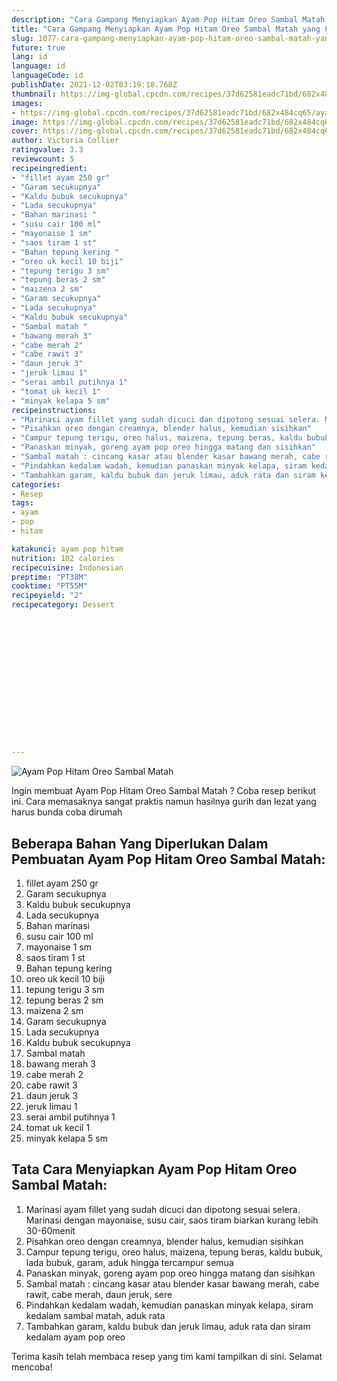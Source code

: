 ```yaml
---
description: "Cara Gampang Menyiapkan Ayam Pop Hitam Oreo Sambal Matah yang Lezat"
title: "Cara Gampang Menyiapkan Ayam Pop Hitam Oreo Sambal Matah yang Lezat"
slug: 1077-cara-gampang-menyiapkan-ayam-pop-hitam-oreo-sambal-matah-yang-lezat
future: true
lang: id
language: id
languageCode: id
publishDate: 2021-12-02T03:19:18.768Z 
thumbnail: https://img-global.cpcdn.com/recipes/37d62581eadc71bd/682x484cq65/ayam-pop-hitam-oreo-sambal-matah-foto-resep-utama.png
images:
- https://img-global.cpcdn.com/recipes/37d62581eadc71bd/682x484cq65/ayam-pop-hitam-oreo-sambal-matah-foto-resep-utama.png
image: https://img-global.cpcdn.com/recipes/37d62581eadc71bd/682x484cq65/ayam-pop-hitam-oreo-sambal-matah-foto-resep-utama.png
cover: https://img-global.cpcdn.com/recipes/37d62581eadc71bd/682x484cq65/ayam-pop-hitam-oreo-sambal-matah-foto-resep-utama.png
author: Victoria Collier
ratingvalue: 3.3
reviewcount: 5
recipeingredient:
- "fillet ayam 250 gr"
- "Garam secukupnya"
- "Kaldu bubuk secukupnya"
- "Lada secukupnya"
- "Bahan marinasi "
- "susu cair 100 ml"
- "mayonaise 1 sm"
- "saos tiram 1 st"
- "Bahan tepung kering "
- "oreo uk kecil 10 biji"
- "tepung terigu 3 sm"
- "tepung beras 2 sm"
- "maizena 2 sm"
- "Garam secukupnya"
- "Lada secukupnya"
- "Kaldu bubuk secukupnya"
- "Sambal matah "
- "bawang merah 3"
- "cabe merah 2"
- "cabe rawit 3"
- "daun jeruk 3"
- "jeruk limau 1"
- "serai ambil putihnya 1"
- "tomat uk kecil 1"
- "minyak kelapa 5 sm"
recipeinstructions:
- "Marinasi ayam fillet yang sudah dicuci dan dipotong sesuai selera. Marinasi dengan mayonaise, susu cair, saos tiram biarkan kurang lebih 30-60menit"
- "Pisahkan oreo dengan creamnya, blender halus, kemudian sisihkan"
- "Campur tepung terigu, oreo halus, maizena, tepung beras, kaldu bubuk, lada bubuk, garam, aduk hingga tercampur semua"
- "Panaskan minyak, goreng ayam pop oreo hingga matang dan sisihkan"
- "Sambal matah : cincang kasar atau blender kasar bawang merah, cabe rawit, cabe merah, daun jeruk, sere"
- "Pindahkan kedalam wadah, kemudian panaskan minyak kelapa, siram kedalam sambal matah, aduk rata"
- "Tambahkan garam, kaldu bubuk dan jeruk limau, aduk rata dan siram kedalam ayam pop oreo"
categories:
- Resep
tags:
- ayam
- pop
- hitam

katakunci: ayam pop hitam 
nutrition: 102 calories
recipecuisine: Indonesian
preptime: "PT38M"
cooktime: "PT55M"
recipeyield: "2"
recipecategory: Dessert


     
    
    
    
    
    
    
    
    
    
    
      
    
---
```



![Ayam Pop Hitam Oreo Sambal Matah](https://img-global.cpcdn.com/recipes/37d62581eadc71bd/682x484cq65/ayam-pop-hitam-oreo-sambal-matah-foto-resep-utama.png)

Ingin membuat Ayam Pop Hitam Oreo Sambal Matah ? Coba resep berikut ini. Cara memasaknya sangat praktis namun hasilnya gurih dan lezat yang harus bunda coba dirumah

<!--inarticleads1-->

## Beberapa Bahan Yang Diperlukan Dalam Pembuatan Ayam Pop Hitam Oreo Sambal Matah:

1. fillet ayam 250 gr
1. Garam secukupnya
1. Kaldu bubuk secukupnya
1. Lada secukupnya
1. Bahan marinasi 
1. susu cair 100 ml
1. mayonaise 1 sm
1. saos tiram 1 st
1. Bahan tepung kering 
1. oreo uk kecil 10 biji
1. tepung terigu 3 sm
1. tepung beras 2 sm
1. maizena 2 sm
1. Garam secukupnya
1. Lada secukupnya
1. Kaldu bubuk secukupnya
1. Sambal matah 
1. bawang merah 3
1. cabe merah 2
1. cabe rawit 3
1. daun jeruk 3
1. jeruk limau 1
1. serai ambil putihnya 1
1. tomat uk kecil 1
1. minyak kelapa 5 sm



<!--inarticleads2-->

## Tata Cara Menyiapkan Ayam Pop Hitam Oreo Sambal Matah:

1. Marinasi ayam fillet yang sudah dicuci dan dipotong sesuai selera. Marinasi dengan mayonaise, susu cair, saos tiram biarkan kurang lebih 30-60menit
1. Pisahkan oreo dengan creamnya, blender halus, kemudian sisihkan
1. Campur tepung terigu, oreo halus, maizena, tepung beras, kaldu bubuk, lada bubuk, garam, aduk hingga tercampur semua
1. Panaskan minyak, goreng ayam pop oreo hingga matang dan sisihkan
1. Sambal matah : cincang kasar atau blender kasar bawang merah, cabe rawit, cabe merah, daun jeruk, sere
1. Pindahkan kedalam wadah, kemudian panaskan minyak kelapa, siram kedalam sambal matah, aduk rata
1. Tambahkan garam, kaldu bubuk dan jeruk limau, aduk rata dan siram kedalam ayam pop oreo




Terima kasih telah membaca resep yang tim kami tampilkan di sini. Selamat mencoba!
